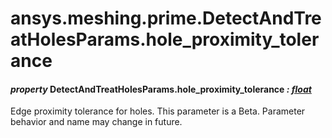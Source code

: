 # ansys.meshing.prime.DetectAndTreatHolesParams.hole_proximity_tolerance

#### *property* DetectAndTreatHolesParams.hole_proximity_tolerance *: [float](https://docs.python.org/3.11/library/functions.html#float)*

Edge proximity tolerance for holes.
This parameter is a Beta. Parameter behavior and name may change in future.

<!-- !! processed by numpydoc !! -->

